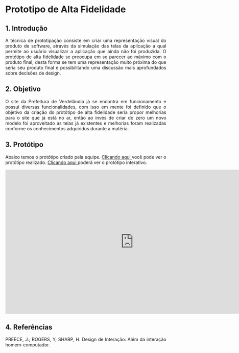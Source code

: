 # Prototipo de Alta Fidelidade

## 1. Introdução

<p align="justify">
A técnica de prototipação consiste em criar uma representação visual do produto de software, através da simulação das telas da aplicação a qual permite ao usuário visualizar a aplicação que ainda não foi produzida. O protótipo de alta fidelidade se preocupa em se parecer ao máximo com o produto final, desta forma se tem uma representação muito próxima do que seria seu produto final e possibilitando uma discussão mais aprofundados sobre decisões de design.
</p>

## 2. Objetivo

<p align="justify">
O site da Prefeitura de Verdelândia já se encontra em funcionamento e possui diversas funcionalidades, com isso em mente foi definido que o objetivo da criação do protótipo de alta fidelidade seria propor melhorias para o site que já está no ar, então ao invés de criar do zero um novo modelo foi aproveitado as telas já existentes e melhorias foram realizadas conforme os conhecimentos adquiridos durante a matéria.
</p>

## 3. Protótipo

<p align="justify">
Abaixo temos o protótipo criado pela equipe. <a href="https://www.figma.com/file/Y7QkwrFDMtt3I5zk6HlP7U/Prot%C3%B3tipo-Alta-Fidelidade-Prefeitura-de-Verdel%C3%A2ndia?node-id=1%3A2"> Clicando aqui </a> você pode ver o protótipo realizado. <a href="https://www.figma.com/proto/Y7QkwrFDMtt3I5zk6HlP7U/Prot%C3%B3tipo-Alta-Fidelidade-Prefeitura-de-Verdel%C3%A2ndia?node-id=1%3A2&scaling=scale-down&page-id=0%3A1&starting-point-node-id=1%3A2"> Clicando aqui </a> poderá ver o protótipo interativo.
</p>

<iframe style="border: 1px solid rgba(0, 0, 0, 0.1);" width="800" height="450" src="https://www.figma.com/embed?embed_host=share&url=https%3A%2F%2Fwww.figma.com%2Ffile%2FY7QkwrFDMtt3I5zk6HlP7U%2FProt%25C3%25B3tipo-Alta-Fidelidade-Prefeitura-de-Verdel%25C3%25A2ndia%3Fnode-id%3D1%253A2" allowfullscreen></iframe>

## 4. Referências

<p align="justify">
PREECE, J.; ROGERS, Y; SHARP, H. Design de Interação: Além da interação homem-computador.
</p>